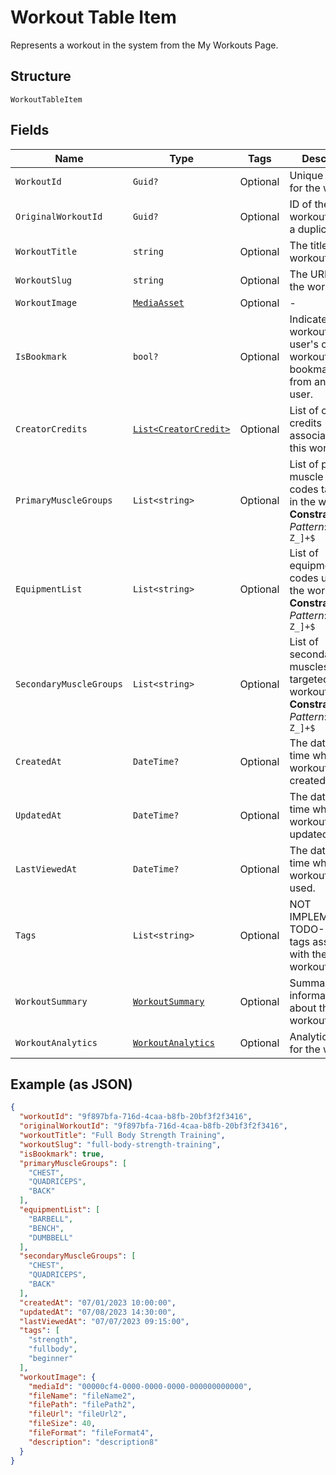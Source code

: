 
# Workout Table Item

Represents a workout in the system from the My Workouts Page.

## Structure

`WorkoutTableItem`

## Fields

| Name | Type | Tags | Description |
|  --- | --- | --- | --- |
| `WorkoutId` | `Guid?` | Optional | Unique identifier for the workout. |
| `OriginalWorkoutId` | `Guid?` | Optional | ID of the original workout if this is a duplicate. |
| `WorkoutTitle` | `string` | Optional | The title of the workout. |
| `WorkoutSlug` | `string` | Optional | The URL slug of the workout. |
| `WorkoutImage` | [`MediaAsset`](../../doc/models/media-asset.md) | Optional | - |
| `IsBookmark` | `bool?` | Optional | Indicates if the workout is a user's own workout or a bookmarked one from another user. |
| `CreatorCredits` | [`List<CreatorCredit>`](../../doc/models/creator-credit.md) | Optional | List of creator credits associated with this workout. |
| `PrimaryMuscleGroups` | `List<string>` | Optional | List of primary muscle group codes targeted in the workout.<br>**Constraints**: *Pattern*: `^[A-Z_]+$` |
| `EquipmentList` | `List<string>` | Optional | List of equipment codes used in the workout.<br>**Constraints**: *Pattern*: `^[A-Z_]+$` |
| `SecondaryMuscleGroups` | `List<string>` | Optional | List of secondary muscles targeted in the workout.<br>**Constraints**: *Pattern*: `^[A-Z_]+$` |
| `CreatedAt` | `DateTime?` | Optional | The date and time when the workout was created. |
| `UpdatedAt` | `DateTime?` | Optional | The date and time when the workout was last updated. |
| `LastViewedAt` | `DateTime?` | Optional | The date and time when the workout was last used. |
| `Tags` | `List<string>` | Optional | NOT IMPLEMENTED:- TODO- List of tags associated with the workout. |
| `WorkoutSummary` | [`WorkoutSummary`](../../doc/models/workout-summary.md) | Optional | Summary information about the workout. |
| `WorkoutAnalytics` | [`WorkoutAnalytics`](../../doc/models/workout-analytics.md) | Optional | Analytics data for the workout. |

## Example (as JSON)

```json
{
  "workoutId": "9f897bfa-716d-4caa-b8fb-20bf3f2f3416",
  "originalWorkoutId": "9f897bfa-716d-4caa-b8fb-20bf3f2f3416",
  "workoutTitle": "Full Body Strength Training",
  "workoutSlug": "full-body-strength-training",
  "isBookmark": true,
  "primaryMuscleGroups": [
    "CHEST",
    "QUADRICEPS",
    "BACK"
  ],
  "equipmentList": [
    "BARBELL",
    "BENCH",
    "DUMBBELL"
  ],
  "secondaryMuscleGroups": [
    "CHEST",
    "QUADRICEPS",
    "BACK"
  ],
  "createdAt": "07/01/2023 10:00:00",
  "updatedAt": "07/08/2023 14:30:00",
  "lastViewedAt": "07/07/2023 09:15:00",
  "tags": [
    "strength",
    "fullbody",
    "beginner"
  ],
  "workoutImage": {
    "mediaId": "00000cf4-0000-0000-0000-000000000000",
    "fileName": "fileName2",
    "filePath": "filePath2",
    "fileUrl": "fileUrl2",
    "fileSize": 40,
    "fileFormat": "fileFormat4",
    "description": "description8"
  }
}
```

